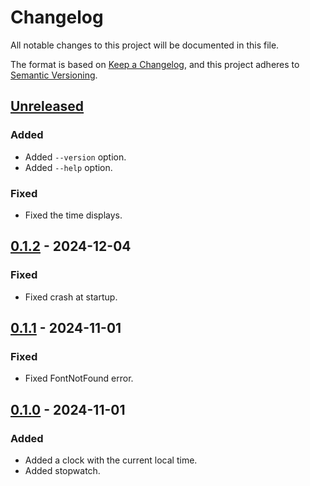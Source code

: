 # Changelog

All notable changes to this project will be documented in this file.

The format is based on [Keep a Changelog](https://keepachangelog.com/en/1.1.0/),
and this project adheres to [Semantic Versioning](https://semver.org/spec/v2.0.0.html).

## [Unreleased]

### Added

- Added `--version` option.
- Added `--help` option.

### Fixed

- Fixed the time displays.

## [0.1.2] - 2024-12-04

### Fixed

- Fixed crash at startup.

## [0.1.1] - 2024-11-01

### Fixed

- Fixed FontNotFound error.

## [0.1.0] - 2024-11-01

### Added

- Added a clock with the current local time.
- Added stopwatch.

[Unreleased]: https://github.com/sou-san/segmock/compare/v0.1.2...HEAD
[0.1.2]: https://github.com/sou-san/segmock/compare/v0.1.1...v0.1.2
[0.1.1]: https://github.com/sou-san/segmock/compare/v0.1.0...v0.1.1
[0.1.0]: https://github.com/sou-san/segmock/releases/tag/v0.1.0
